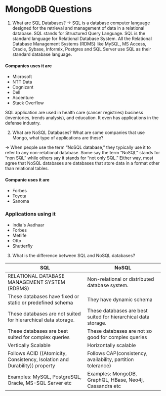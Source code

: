 # MongoDB Questions 

1. What are SQL Databases? 
-> SQL is a database computer language designed for the retrieval and management of data in a relational database. SQL stands for Structured Query Language. SQL is the standard language for Relational Database System. All the Relational Database Management Systems (RDMS) like MySQL, MS Access, Oracle, Sybase, Informix, Postgres and SQL Server use SQL as their standard database language.

#### Companies uses it are 
- Microsoft
- NTT Data
- Cognizant
- Dell
- Accenture
- Stack Overflow

SQL application are used in health care (cancer registries) business (inventories, trends analysis), and education. It even has applications in the defense industry.

2. What are NoSQL Databases? What are some companies that use Mongo, what type of applications are these?

-> When people use the term “NoSQL database,” they typically use it to refer to any non-relational database. Some say the term “NoSQL” stands for “non SQL” while others say it stands for “not only SQL.” Either way, most agree that NoSQL databases are databases that store data in a format other than relational tables.

#### Companie uses it are 
- Forbes 
- Toyota 
- Sanoma 

### Applications using it 
- India's Aadhaar 
- Forbes 
- Metlife 
- Otto 
- Shutterfly 

3. What is the difference between SQL and NoSQL databases?

<table>
<thead>
<tr>
<th>SQL </th>
<th>NoSQL </th>
</tr>
</thead>

<tbody>

<tr>
<td>RELATIONAL DATABASE MANAGEMENT SYSTEM (RDBMS)</td>
<td>Non-relational or distributed database system.</td>
</tr>

<tr>
<td>These databases have fixed or static or predefined schema</td>
<td>They have dynamic schema</td>
</tr>

<tr>
<td>These databases are not suited for hierarchical data storage.</td>
<td>These databases are best suited for hierarchical data storage.</td>
</tr>

<tr>
<td>These databases are best suited for complex queries</td>
<td>These databases are not so good for complex queries</td>
</tr>

<tr>
<td>Vertically Scalable</td>
<td>Horizontally scalable</td>
</tr>

<tr>
<td>Follows ACID ((Atomicity, Consistency, Isolation and Durability)) property</td>
<td>Follows CAP(consistency, availability, partition tolerance)</td>
</tr>

<tr>
<td>Examples: MySQL, PostgreSQL, Oracle, MS-SQL Server etc</td>
<td>Examples: MongoDB, GraphQL, HBase, Neo4j, Cassandra etc</td>
</tr>




</tbody>
</table>